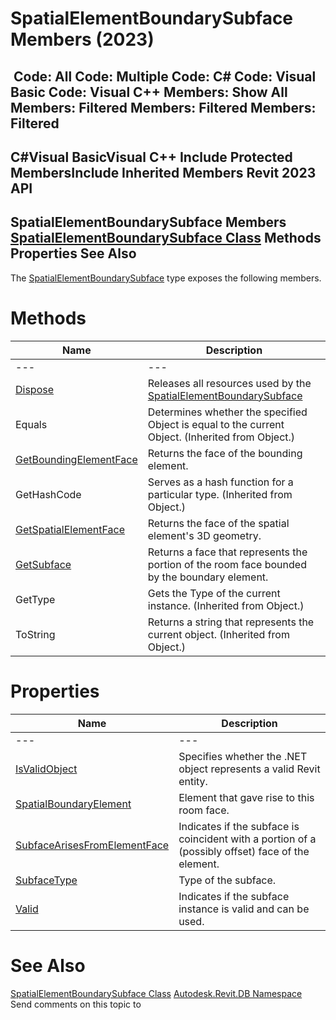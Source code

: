 # SpatialElementBoundarySubface Members (2023)

﻿
 Code: All Code: Multiple Code: C# Code: Visual Basic Code: Visual C++  Members: Show All Members: Filtered Members: Filtered Members: Filtered   
---  
C#Visual BasicVisual C++
Include Protected MembersInclude Inherited Members
Revit 2023 API  
---  
SpatialElementBoundarySubface Members  
[SpatialElementBoundarySubface Class](0a8f3677-3320-a8a5-674e-b0d055ac6671.md "SpatialElementBoundarySubface Class") Methods Properties See Also  
---  
The [SpatialElementBoundarySubface](0a8f3677-3320-a8a5-674e-b0d055ac6671.md "SpatialElementBoundarySubface Class") type exposes the following members.
# Methods
| Name | Description |
| --- | --- |
| --- | --- | --- |
| [Dispose](1c5fecaf-3a51-8d17-8e1b-8dea14350fd3.md "Dispose Method") | Releases all resources used by the [SpatialElementBoundarySubface](0a8f3677-3320-a8a5-674e-b0d055ac6671.md "SpatialElementBoundarySubface Class") |
| Equals | Determines whether the specified Object is equal to the current Object. (Inherited from Object.) |
| [GetBoundingElementFace](3a2c1bf4-a48a-371c-e6d5-0c4cdcfd14b3.md "GetBoundingElementFace Method") | Returns the face of the bounding element. |
| GetHashCode | Serves as a hash function for a particular type.  (Inherited from Object.) |
| [GetSpatialElementFace](8e596dfa-d9d8-b497-7b2b-e9e1eefe378e.md "GetSpatialElementFace Method") | Returns the face of the spatial element's 3D geometry. |
| [GetSubface](c53f2132-bc08-1650-b1c6-bc7b66ff7a5d.md "GetSubface Method") | Returns a face that represents the portion of the room face bounded by the boundary element. |
| GetType | Gets the Type of the current instance. (Inherited from Object.) |
| ToString | Returns a string that represents the current object. (Inherited from Object.) |

# Properties
| Name | Description |
| --- | --- |
| --- | --- | --- |
| [IsValidObject](79e88553-e0a3-a2f7-4c6f-958e31313d1c.md "IsValidObject Property") | Specifies whether the .NET object represents a valid Revit entity. |
| [SpatialBoundaryElement](332b209f-bf7d-7ebd-fc63-0463aaf89550.md "SpatialBoundaryElement Property") | Element that gave rise to this room face. |
| [SubfaceArisesFromElementFace](dfbb3c9a-fdfa-8d50-9cb8-218adbd66e40.md "SubfaceArisesFromElementFace Property") | Indicates if the subface is coincident with a portion of a (possibly offset) face of the element. |
| [SubfaceType](f9b2dfe3-0c2a-44e8-d8bf-0a4f633d6c02.md "SubfaceType Property") | Type of the subface. |
| [Valid](95ee55cc-a654-4747-02fc-32e7ca06b0ad.md "Valid Property") | Indicates if the subface instance is valid and can be used. |

# See Also
[SpatialElementBoundarySubface Class](0a8f3677-3320-a8a5-674e-b0d055ac6671.md "SpatialElementBoundarySubface Class")
[Autodesk.Revit.DB Namespace](87546ba7-461b-c646-cbb1-2cb8f5bff8b2.md "Autodesk.Revit.DB Namespace")
Send comments on this topic to 